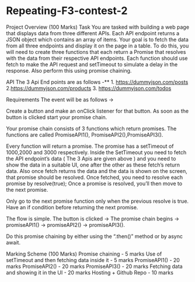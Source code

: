 # Repeating-F3-contest-2

Project Overview (100 Marks)
Task
You are tasked with building a web page that displays data from three different APIs. Each API endpoint returns a JSON object which contains an array of items. Your goal is to fetch the data from all three endpoints and display it on the page in a table.
To do this, you will need to create three functions that each return a Promise that resolves with the data from their respective API endpoints. Each function should use fetch to make the API request and setTimeout to simulate a delay in the response. Also perform this using promise chaining.

API
The 3 Api End points are as follows -** 1. https://dummyjson.com/posts
2.https://dummyjson.com/products
3. https://dummyjson.com/todos

Requirements
The event will be as follows →

Create a button and make an onClick listener for that button. As soon as the button is clicked start your promise chain.


Your promise chain consists of 3 functions which return promises. The functions are called PromiseAPI1(), PromiseAPI2(),PromiseAPI3().


Every function will return a promise. The promise has a setTimeout of 1000,2000 and 3000 respectively. Inside the SetTimeout you need to fetch the API endpoint’s data ( The 3 Apis are given above ) and you need to show the data in a suitable UI, one after the other as these fetch’s return data. Also once fetch returns the data and the data is shown on the screen, that promise should be resolved. Once fetched, you need to resolve each promise by resolve(true); Once a promise is resolved, you’ll then move to the next promise.


Only go to the next promise function only when the previous resolve is true. Have an if condition before returning the next promise.


The flow is simple. The button is clicked → The promise chain begins → promiseAPI1() → promiseAPI2() → promiseAPI3().


Do this promise chaining by either using the “.then()” method or by async await.

Marking Scheme (100 Marks)
Promise chaining - 5 marks
Use of setTimeout and then fetching data inside it - 5 marks
PromiseAPI1() - 20 marks
PromiseAPI2() - 20 marks
PromiseAPI3() - 20 marks
Fetching data and showing it in the UI - 20 marks
Hosting + Github Repo - 10 marks




